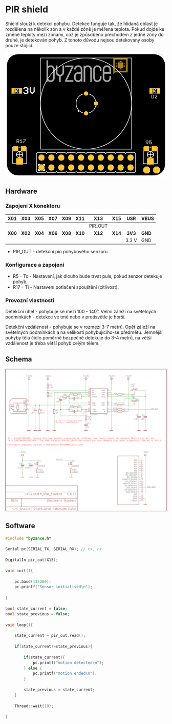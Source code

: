 # PIR shield

Shield slouží k detekci pohybu. Detekce funguje tak, že hlídaná oblast je rozdělena na několik zón a v každé zóně je měřena teplota. Pokud dojde ke změně teploty mezi zónami, což je způsobeno přechodem z jedné zóny do druhé, je detekován pohyb. Z tohoto důvodu nejsou detekovány osoby pouze stojící.

![](../../../.gitbook/assets/shield_pir_b1.png)

## Hardware

### Zapojení X konektoru

| **X01** | **X03** | **X05** | **X07** | **X09** | **X11** | **X13** | **X15** | **USR** | **VBUS** |
| :---: | :---: | :---: | :---: | :---: | :---: | :---: | :---: | :---: | :--- |
|  |  |  |  |  |  | PIR\_OUT |  |  |  |
| **X00** | **X02** | **X04** | **X06** | **X08** | **X10** | **X12** | **X14** | **3V3** | **GND** |
|  |  |  |  |  |  |  |  | 3.3 V | GND |

* PIR\_OUT - detekční pin pohybového senzoru

### Konfigurace a zapojení

* R5  - Tx - Nastavení, jak dlouho bude trvat puls, pokud senzor detekuje pohyb.
* R17 - Ti - Nastavení potlačení spouštění \(citlivost\).

### Provozní vlastnosti

Detekční úhel - pohybuje se mezi 100 - 140°. Velmi záleží na světelných podmínkách - detekce ve tmě nebo v protisvětle je horší.

Detekční vzdálenost - pohybuje se v rozmezí 3-7 metrů. Opět záleží na světelných podmínkách a na velikosti pohybujícího-se předmětu. Jemnější pohyby těla čidlo poměrně bezpečně detekuje do 3-4 metrů, na větší vzdálenost je třeba větší pohyb celým tělem.

## Schema

![](../../../.gitbook/assets/shieldb1m_pir_180101.png)

## Software

```cpp
#include "byzance.h"

Serial pc(SERIAL_TX, SERIAL_RX); // tx, rx

DigitalIn pir_out(X13);

void init(){   

    pc.baud(115200);
    pc.printf("Sensor initialised\n");

}

bool state_current = false;
bool state_previous = false;

void loop(){

    state_current = pir_out.read();

    if(state_current!=state_previous){

        if(state_current){
            pc.printf("motion detected\n");
        } else {
            pc.printf("motion ended\n");
        }

        state_previous = state_current;
    }

    Thread::wait(10);

}
```

